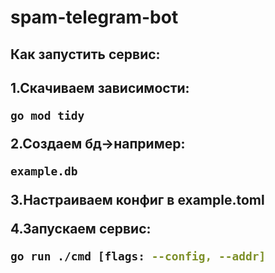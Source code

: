 # spam-telegram-bot

<h2>Как запустить сервис:<h2>

1.Скачиваем зависимости:

```bash
go mod tidy
```
2.Создаем бд->например:
```bash
example.db
```

3.Настраиваем конфиг в example.toml


4.Запускаем сервис:

```bash
go run ./cmd [flags: --config, --addr]
```

